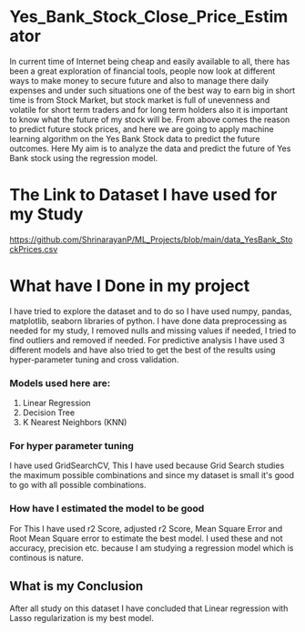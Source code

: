 # Yes_Bank_Stock_Close_Price_Estimator
In current time of Internet being cheap and easily available to all, there has been a great exploration of financial tools, people now look at different ways to make money to secure future and also to manage there daily expenses and under such situations one of the best way to earn big in short time is from Stock Market, but stock market is full of unevenness and volatile for short term traders and for long term holders also it is important to know what the future of my stock will be.
From above comes the reason to predict future stock prices, and here we are going to apply machine learning algorithm on the Yes Bank Stock data to predict the future outcomes.
Here My aim is to analyze the data and predict the future of Yes Bank stock using the regression model.

# The Link to Dataset I have used for my Study
https://github.com/ShrinarayanP/ML_Projects/blob/main/data_YesBank_StockPrices.csv

# What have I Done in my project
I have tried to explore the dataset and to do so I have used numpy, pandas, matplotlib, seaborn libraries of python.
I have done data preprocessing as needed for my study, I removed nulls and missing values if needed, I tried to find outliers and removed if needed.
For predictive analysis I have used 3 different models and have also tried to get the best of the results using hyper-parameter tuning and cross validation.
### Models used here are:
1. Linear Regression
2. Decision Tree
3. K Nearest Neighbors (KNN)

### For hyper parameter tuning
I have used GridSearchCV, This I have used because Grid Search studies the maximum possible combinations and since my dataset is small it's good to go with all possible combinations.

### How have I estimated  the model to be good
For This I have used r2 Score, adjusted r2 Score, Mean Square Error and Root Mean Square error to estimate the best model.
I used these and not accuracy, precision etc. because I am studying a regression model which is continous is nature.

## What is my Conclusion
After all study on this dataset I have concluded that Linear regression with Lasso regularization is my best model.
